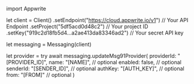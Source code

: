 import Appwrite

let client = Client()
    .setEndpoint("https://cloud.appwrite.io/v1") // Your API Endpoint
    .setProject("5df5acd0d48c2") // Your project ID
    .setKey("919c2d18fb5d4...a2ae413da83346ad2") // Your secret API key

let messaging = Messaging(client)

let provider = try await messaging.updateMsg91Provider(
    providerId: "[PROVIDER_ID]",
    name: "[NAME]", // optional
    enabled: false, // optional
    senderId: "[SENDER_ID]", // optional
    authKey: "[AUTH_KEY]", // optional
    from: "[FROM]" // optional
)


